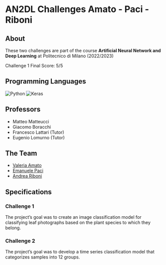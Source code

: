 # AN2DL Challenges Amato - Paci - Riboni

## About

These two challenges are part of the course **Artificial Neural Network and Deep Learning** at Politecnico di Milano (2022/2023)

Challenge 1 Final Score: 5/5

## Programming Languages 

![Python](https://img.shields.io/badge/python-3670A0?style=for-the-badge&logo=python&logoColor=ffdd54) 
![Keras](https://img.shields.io/badge/Keras-%23D00000.svg?style=for-the-badge&logo=Keras&logoColor=white)

## Professors

* Matteo Matteucci
* Giacomo Boracchi
* Francesco Lattari (Tutor)
* Eugenio Lomurno (Tutor)

## The Team

* [Valeria Amato](https://github.com/ValeMTo)
* [Emanuele Paci](https://github.com/emanuelePaci)
* [Andrea Riboni](https://github.com/AndreaRiboni)

## Specifications

### Challenge 1
The project’s goal was to create an image classification model for classifying leaf photographs based on the plant species to which they belong.
### Challenge 2
The project’s goal was to develop a time series classification model that categorizes samples into 12 groups.
